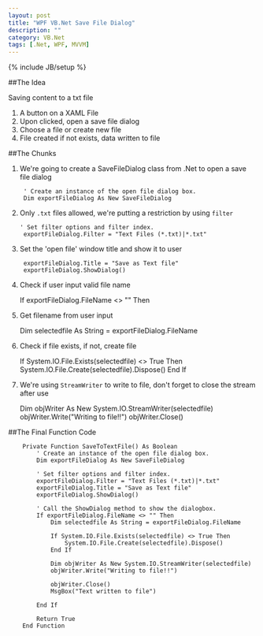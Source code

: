 ```yaml
---
layout: post
title: "WPF VB.Net Save File Dialog"
description: ""
category: VB.Net
tags: [.Net, WPF, MVVM]
---
```

{% include JB/setup %}

##The Idea

Saving content to a txt file

1. A button on a XAML File
2. Upon clicked, open a save file dialog
3. Choose a file or create new file
4. File created if not exists, data written to file

##The Chunks

1. We're going to create a SaveFileDialog class from .Net to open a save file dialog

		' Create an instance of the open file dialog box.
    	Dim exportFileDialog As New SaveFileDialog

2. Only `.txt` files allowed, we're putting a restriction by using `filter`

	   ' Set filter options and filter index.
        exportFileDialog.Filter = "Text Files (*.txt)|*.txt"

3. Set the 'open file' window title and show it to user

		exportFileDialog.Title = "Save as Text file"
        exportFileDialog.ShowDialog()

4. Check if user input valid file name

	If exportFileDialog.FileName <> "" Then

5. Get filename from user input

	Dim selectedfile As String = exportFileDialog.FileName

6. Check if file exists, if not, create file

	If System.IO.File.Exists(selectedfile) <> True Then
        System.IO.File.Create(selectedfile).Dispose()
    End If

7. We're using `StreamWriter` to write to file, don't forget to close the stream after use

	 Dim objWriter As New System.IO.StreamWriter(selectedfile)
     objWriter.Write("Writing to file!!")
     objWriter.Close()

##The Final Function Code

		Private Function SaveToTextFile() As Boolean
            ' Create an instance of the open file dialog box.
            Dim exportFileDialog As New SaveFileDialog
 
            ' Set filter options and filter index.
            exportFileDialog.Filter = "Text Files (*.txt)|*.txt"
            exportFileDialog.Title = "Save as Text file"
            exportFileDialog.ShowDialog()
 
            ' Call the ShowDialog method to show the dialogbox.
            If exportFileDialog.FileName <> "" Then
                Dim selectedfile As String = exportFileDialog.FileName
 
                If System.IO.File.Exists(selectedfile) <> True Then
                    System.IO.File.Create(selectedfile).Dispose()
                End If
 
                Dim objWriter As New System.IO.StreamWriter(selectedfile)
                objWriter.Write("Writing to file!!")
                
                objWriter.Close()
                MsgBox("Text written to file")
 
            End If
 
            Return True
        End Function
